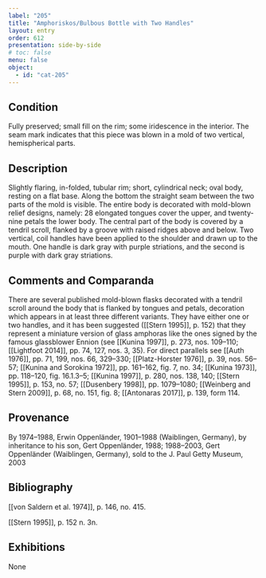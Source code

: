 ```yaml
---
label: "205"
title: "Amphoriskos/Bulbous Bottle with Two Handles"
layout: entry
order: 612
presentation: side-by-side
# toc: false
menu: false
object:
  - id: "cat-205"
---
```


## Condition

Fully preserved; small fill on the rim; some iridescence in the interior. The seam mark indicates that this piece was blown in a mold of two vertical, hemispherical parts.

## Description

Slightly flaring, in-folded, tubular rim; short, cylindrical neck; oval body, resting on a flat base. Along the bottom the straight seam between the two parts of the mold is visible. The entire body is decorated with mold-blown relief designs, namely: 28 elongated tongues cover the upper, and twenty-nine petals the lower body. The central part of the body is covered by a tendril scroll, flanked by a groove with raised ridges above and below. Two vertical, coil handles have been applied to the shoulder and drawn up to the mouth. One handle is dark gray with purple striations, and the second is purple with dark gray striations.

## Comments and Comparanda

There are several published mold-blown flasks decorated with a tendril scroll around the body that is flanked by tongues and petals, decoration which appears in at least three different variants. They have either one or two handles, and it has been suggested ([[Stern 1995]], p. 152) that they represent a miniature version of glass amphoras like the ones signed by the famous glassblower Ennion (see [[Kunina 1997]], p. 273, nos. 109–110; [[Lightfoot 2014]], pp. 74, 127, nos. 3, 35). For direct parallels see [[Auth 1976]], pp. 71, 199, nos. 66, 329–330; [[Platz-Horster 1976]], p. 39, nos. 56–57; [[Kunina and Sorokina 1972]], pp. 161–162, fig. 7, no. 34; [[Kunina 1973]], pp. 118–120, fig. 16.1.3–5; [[Kunina 1997]], p. 280, nos. 138, 140; [[Stern 1995]], p. 153, no. 57; [[Dusenbery 1998]], pp. 1079–1080; [[Weinberg and Stern 2009]], p. 68, no. 151, fig. 8; [[Antonaras 2017]], p. 139, form 114.

## Provenance

By 1974–1988, Erwin Oppenländer, 1901–1988 (Waiblingen, Germany), by inheritance to his son, Gert Oppenländer, 1988; 1988–2003, Gert Oppenländer (Waiblingen, Germany), sold to the J. Paul Getty Museum, 2003

## Bibliography

[[von Saldern et al. 1974]], p. 146, no. 415.

[[Stern 1995]], p. 152 n. 3n.

## Exhibitions

None